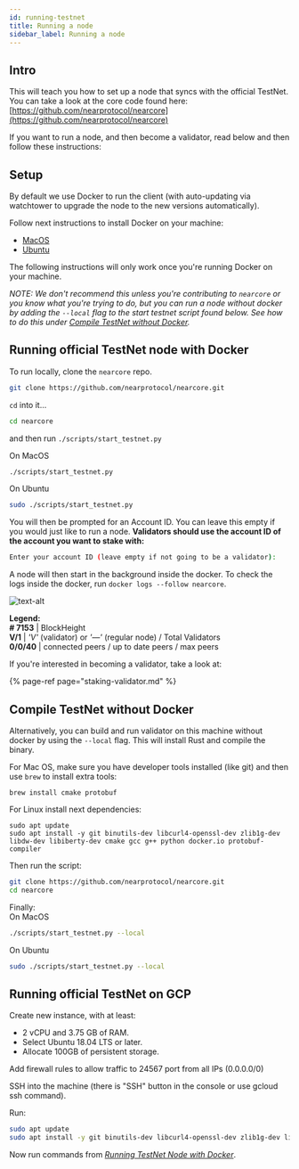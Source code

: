 ```yaml
---
id: running-testnet
title: Running a node
sidebar_label: Running a node
---
```


## Intro

This will teach you how to set up a node that syncs with the official TestNet. You can take a look at the core code found here: [https://github.com/nearprotocol/nearcore](https://github.com/nearprotocol/nearcore)

If you want to run a node, and then become a validator, read below and then follow these instructions:

## Setup

By default we use Docker to run the client \(with auto-updating via watchtower to upgrade the node to the new versions automatically\).

Follow next instructions to install Docker on your machine:

* [MacOS](https://docs.docker.com/docker-for-mac/install/)
* [Ubuntu](https://docs.docker.com/install/linux/docker-ce/ubuntu/)

The following instructions will only work once you're running Docker on your machine.

_NOTE: We don't recommend this unless you're contributing to `nearcore` or you know what you're trying to do, but you can run a node without docker by adding the `--local` flag to the start testnet script found below. See how to do this under_ [_Compile TestNet without Docker_](./#compile-testnet-without-docker)_._

## Running official TestNet node with Docker

To run locally, clone the `nearcore` repo. 

```bash
git clone https://github.com/nearprotocol/nearcore.git
```

`cd` into it...

```bash
cd nearcore
```

and then run `./scripts/start_testnet.py`

On MacOS

```bash
./scripts/start_testnet.py
```

On Ubuntu

```bash
sudo ./scripts/start_testnet.py
```

You will then be prompted for an Account ID. You can leave this empty if you would just like to run a node. **Validators should use the account ID of the account you want to stake with:**

```bash
Enter your account ID (leave empty if not going to be a validator):
```

A node will then start in the background inside the docker. To check the logs inside the docker, run `docker logs --follow nearcore`.

![text-alt](assets/docker-logs.png)

**Legend:**   
**\# 7153** \| BlockHeight  
**V/1** \| _'V'_ \(validator\) or _'—'_ \(regular node\) / Total Validators  
**0/0/40** \| connected peers / up to date peers / max peers 

If you're interested in becoming a validator, take a look at: 

{% page-ref page="staking-validator.md" %}

## Compile TestNet without Docker

Alternatively, you can build and run validator on this machine without docker by using the `--local` flag. This will install Rust and compile the binary.

For Mac OS, make sure you have developer tools installed \(like git\) and then use `brew` to install extra tools:

```text
brew install cmake protobuf
```

For Linux install next dependencies:

```text
sudo apt update
sudo apt install -y git binutils-dev libcurl4-openssl-dev zlib1g-dev libdw-dev libiberty-dev cmake gcc g++ python docker.io protobuf-compiler
```

Then run the script:

```bash
git clone https://github.com/nearprotocol/nearcore.git
cd nearcore
```

Finally:  
On MacOS

```bash
./scripts/start_testnet.py --local
```

On Ubuntu

```bash
sudo ./scripts/start_testnet.py --local
```

## Running official TestNet on GCP

Create new instance, with at least:

* 2 vCPU and 3.75 GB of RAM.
* Select Ubuntu 18.04 LTS or later.
* Allocate 100GB of persistent storage.

Add firewall rules to allow traffic to 24567 port from all IPs \(0.0.0.0/0\)

SSH into the machine \(there is "SSH" button in the console or use gcloud ssh command\).

Run:

```bash
sudo apt update
sudo apt install -y git binutils-dev libcurl4-openssl-dev zlib1g-dev libdw-dev libiberty-dev cmake gcc g++ python docker.io protobuf-compiler
```

Now run commands from [_Running TestNet Node with Docker_](./#running-official-testnet-node-with-docker).